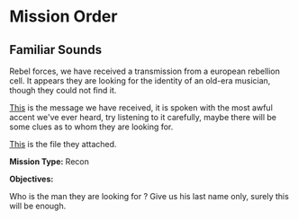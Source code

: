 # Mission Order

## Familiar Sounds

Rebel forces, we have received a transmission from a european rebellion cell.
It appears they are looking for the identity of an old-era musician, though they could not find it.

[This](transmission.mp3) is the message we have received, it is spoken with the most awful accent we've ever heard, try listening to it carefully, maybe there will be some clues as to whom they are looking for.

[This](familiar.mp3) is the file they attached.

**Mission Type:** Recon

**Objectives:**

Who is the man they are looking for ? Give us his last name only, surely this will be enough.
